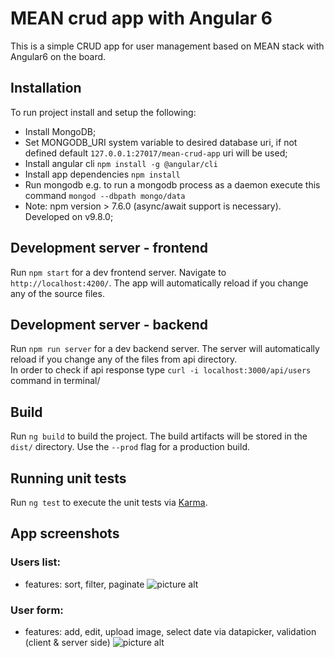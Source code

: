 # MEAN crud app with Angular 6

This is a simple CRUD app for user management based on MEAN stack with Angular6 on the board. 

## Installation

To run project install and setup the following:
* Install MongoDB;
* Set MONGODB_URI system variable to desired database uri, if not defined default `127.0.0.1:27017/mean-crud-app` uri will be used;
* Install angular cli `npm install -g @angular/cli`  
* Install app dependencies `npm install`
* Run mongodb e.g. to run a mongodb process as a daemon execute this command `mongod --dbpath mongo/data`
* Note: npm version > 7.6.0 (async/await support is necessary). Developed on v9.8.0; 

## Development server - frontend

Run `npm start` for a dev frontend server. Navigate to `http://localhost:4200/`. 
The app will automatically reload if you change any of the source files.

## Development server - backend 

Run `npm run server` for a dev backend server. 
The server will automatically reload if you change any of the files from api directory.  
In order to check if api response type `curl -i localhost:3000/api/users` command in terminal/

## Build

Run `ng build` to build the project. The build artifacts will be stored in the `dist/` directory. Use the `--prod` flag for a production build.

## Running unit tests

Run `ng test` to execute the unit tests via [Karma](https://karma-runner.github.io).

## App screenshots

### Users list:
* features: sort, filter, paginate 
![picture alt](http://crud.miwu.pl/crud-list.png "Users list")

### User form:
* features: add, edit, upload image, select date via datapicker, validation (client & server side)
![picture alt](http://crud.miwu.pl/crud-form.png "User form")
